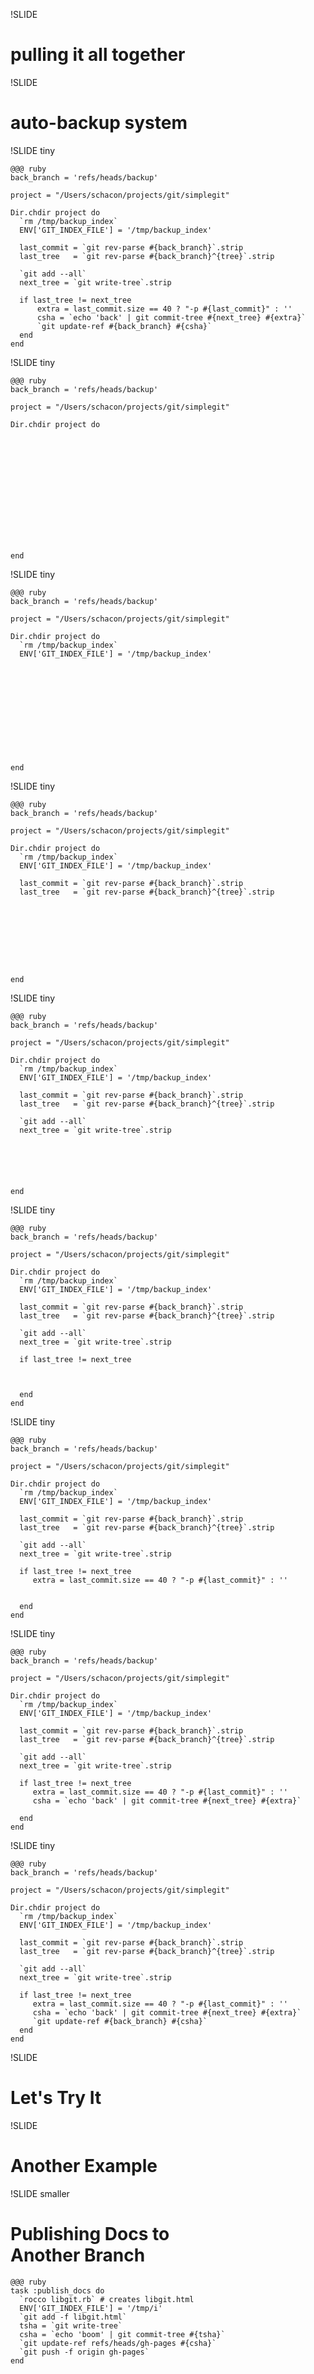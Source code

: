 !SLIDE

# pulling it all together #

!SLIDE

# auto-backup system #

!SLIDE tiny

    @@@ ruby
    back_branch = 'refs/heads/backup'

    project = "/Users/schacon/projects/git/simplegit"

    Dir.chdir project do
      `rm /tmp/backup_index`
      ENV['GIT_INDEX_FILE'] = '/tmp/backup_index'

      last_commit = `git rev-parse #{back_branch}`.strip
      last_tree   = `git rev-parse #{back_branch}^{tree}`.strip

      `git add --all`
      next_tree = `git write-tree`.strip

      if last_tree != next_tree
          extra = last_commit.size == 40 ? "-p #{last_commit}" : ''
          csha = `echo 'back' | git commit-tree #{next_tree} #{extra}`
          `git update-ref #{back_branch} #{csha}`
      end
    end
    
!SLIDE tiny

    @@@ ruby
    back_branch = 'refs/heads/backup'

    project = "/Users/schacon/projects/git/simplegit"

    Dir.chdir project do
    
    
    
    
    
    
    
    
    
    
    
    
    
    
    end

!SLIDE tiny

    @@@ ruby
    back_branch = 'refs/heads/backup'

    project = "/Users/schacon/projects/git/simplegit"

    Dir.chdir project do
      `rm /tmp/backup_index`
      ENV['GIT_INDEX_FILE'] = '/tmp/backup_index'
    
    
    
    
    
    
    
    
    
    
    
    
    end


!SLIDE tiny

    @@@ ruby
    back_branch = 'refs/heads/backup'

    project = "/Users/schacon/projects/git/simplegit"

    Dir.chdir project do
      `rm /tmp/backup_index`
      ENV['GIT_INDEX_FILE'] = '/tmp/backup_index'
    
      last_commit = `git rev-parse #{back_branch}`.strip
      last_tree   = `git rev-parse #{back_branch}^{tree}`.strip
    
    
    
    
    
    
    
    
    
    end

!SLIDE tiny

    @@@ ruby
    back_branch = 'refs/heads/backup'

    project = "/Users/schacon/projects/git/simplegit"

    Dir.chdir project do
      `rm /tmp/backup_index`
      ENV['GIT_INDEX_FILE'] = '/tmp/backup_index'
    
      last_commit = `git rev-parse #{back_branch}`.strip
      last_tree   = `git rev-parse #{back_branch}^{tree}`.strip
    
      `git add --all`
      next_tree = `git write-tree`.strip
    
    
    
    
    
    
    end

!SLIDE tiny

    @@@ ruby
    back_branch = 'refs/heads/backup'

    project = "/Users/schacon/projects/git/simplegit"

    Dir.chdir project do
      `rm /tmp/backup_index`
      ENV['GIT_INDEX_FILE'] = '/tmp/backup_index'
    
      last_commit = `git rev-parse #{back_branch}`.strip
      last_tree   = `git rev-parse #{back_branch}^{tree}`.strip
    
      `git add --all`
      next_tree = `git write-tree`.strip
    
      if last_tree != next_tree
    
    
    
      end
    end

!SLIDE tiny

    @@@ ruby
    back_branch = 'refs/heads/backup'

    project = "/Users/schacon/projects/git/simplegit"

    Dir.chdir project do
      `rm /tmp/backup_index`
      ENV['GIT_INDEX_FILE'] = '/tmp/backup_index'
    
      last_commit = `git rev-parse #{back_branch}`.strip
      last_tree   = `git rev-parse #{back_branch}^{tree}`.strip
    
      `git add --all`
      next_tree = `git write-tree`.strip
    
      if last_tree != next_tree
         extra = last_commit.size == 40 ? "-p #{last_commit}" : ''
         
         
      end
    end

!SLIDE tiny

    @@@ ruby
    back_branch = 'refs/heads/backup'

    project = "/Users/schacon/projects/git/simplegit"

    Dir.chdir project do
      `rm /tmp/backup_index`
      ENV['GIT_INDEX_FILE'] = '/tmp/backup_index'
    
      last_commit = `git rev-parse #{back_branch}`.strip
      last_tree   = `git rev-parse #{back_branch}^{tree}`.strip
    
      `git add --all`
      next_tree = `git write-tree`.strip
    
      if last_tree != next_tree
         extra = last_commit.size == 40 ? "-p #{last_commit}" : ''
         csha = `echo 'back' | git commit-tree #{next_tree} #{extra}`
         
      end
    end

!SLIDE tiny

    @@@ ruby
    back_branch = 'refs/heads/backup'

    project = "/Users/schacon/projects/git/simplegit"

    Dir.chdir project do
      `rm /tmp/backup_index`
      ENV['GIT_INDEX_FILE'] = '/tmp/backup_index'
    
      last_commit = `git rev-parse #{back_branch}`.strip
      last_tree   = `git rev-parse #{back_branch}^{tree}`.strip
    
      `git add --all`
      next_tree = `git write-tree`.strip
    
      if last_tree != next_tree
         extra = last_commit.size == 40 ? "-p #{last_commit}" : ''
         csha = `echo 'back' | git commit-tree #{next_tree} #{extra}`
         `git update-ref #{back_branch} #{csha}`
      end
    end

!SLIDE

# Let's Try It #

!SLIDE

# Another Example #


!SLIDE smaller

# Publishing Docs to <br/> Another Branch #

    @@@ ruby
    task :publish_docs do
      `rocco libgit.rb` # creates libgit.html
      ENV['GIT_INDEX_FILE'] = '/tmp/i'
      `git add -f libgit.html`
      tsha = `git write-tree`
      csha = `echo 'boom' | git commit-tree #{tsha}`
      `git update-ref refs/heads/gh-pages #{csha}`
      `git push -f origin gh-pages`
    end

